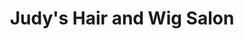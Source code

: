 ---
title: "Judy's Hair and Wig Salon"
url: /philadelphia/judys-hair-and-wig-salon/
shop: beauty
---